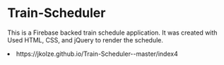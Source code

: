 # Train-Scheduler <br>
This is a Firebase backed train schedule application. It was created with Used HTML, CSS, and jQuery to render the schedule.
<li> https://jkolze.github.io/Train-Scheduler--master/index4 </li>
